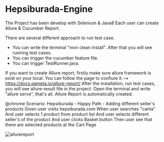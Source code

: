 # Hepsiburada-Engine
The Project has been develop with Selenium & Java8 
Each user can create Allure & Cucumber Report.


There are several different approach to run test case.
* You can write the terminal "mvn clean install". After that you will see running test cases.
* You can trigger the cucumber feature file.
* You can trigger TestRunner.java.

If you want to create Allure report, firstly make sure allure framework is exist on your local. You can follow the page to confiure it.--> https://docs.qameta.io/allure-report/
After the installation, run test cases, you will see allure-result file in the project.
Open the terminal and write "allure serve", that's all. Allure Report is automatically created.

  @chrome
  Scenario: Hepsiburada - Happy Path - Adding different seller's products
    Given user visits hepsiburada.com
    When user searches "canta"
    And user selects 1 product from product list
    And user selects different seller's of the product
    And user clicks Basket button
    Then user see that there are selected products at the Cart Page
    

![allurereport](https://user-images.githubusercontent.com/62480904/213889693-c471da07-8b69-45a2-b8d8-c29e3fafedca.png)
